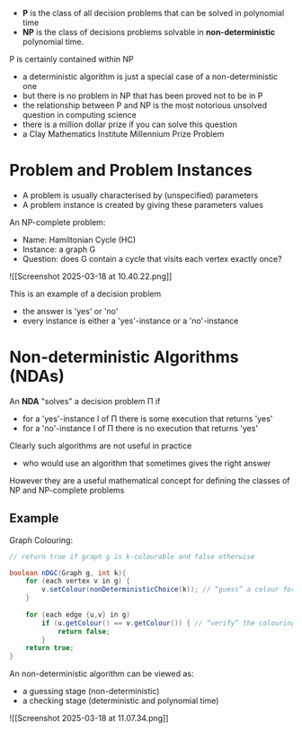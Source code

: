 - **P** is the class of all decision problems that can be solved in polynomial time 
- **NP** is the class of decisions problems solvable in **non-deterministic** polynomial time.

P is certainly contained within NP 
- a deterministic algorithm is just a special case of a non-deterministic one 
- but there is no problem in NP that has been proved not to be in P
- the relationship between P and NP is the most notorious unsolved question in computing science 
- there is a million dollar prize if you can solve this question 
- a Clay Mathematics Institute Millennium Prize Problem

# Problem and Problem Instances

- A problem is usually characterised by (unspecified) parameters
- A problem instance is created by giving these parameters values

An NP-complete problem: 
- Name: Hamiltonian Cycle (HC) 
- Instance: a graph G 
- Question: does G contain a cycle that visits each vertex exactly once?

![[Screenshot 2025-03-18 at 10.40.22.png]]

This is an example of a decision problem 
- the answer is 'yes' or 'no' 
- every instance is either a 'yes'-instance or a 'no'-instance

# Non-deterministic Algorithms (NDAs)

An **NDA** "solves" a decision problem Π if
- for a 'yes'-instance I of Π there is some execution that returns 'yes'
- for a 'no'-instance I of Π there is no execution that returns 'yes'

Clearly such algorithms are not useful in practice 
- who would use an algorithm that sometimes gives the right answer

However they are a useful mathematical concept for defining the classes of NP and NP-complete problems

## Example

Graph Colouring:

```java
// return true if graph g is k-colourable and false otherwise

boolean nDGC(Graph g, int k){
	for (each vertex v in g) {
		v.setColour(nonDeterministicChoice(k)); // “guess” a colour for each vertex
	}
	
	for (each edge {u,v} in g)
		if (u.getColour() == v.getColour()) { // “verify” the colouring
			return false;
		}
	return true;
}
```

An non-deterministic algorithm can be viewed as:

- a guessing stage (non-deterministic) 
- a checking stage (deterministic and polynomial time)

![[Screenshot 2025-03-18 at 11.07.34.png]]